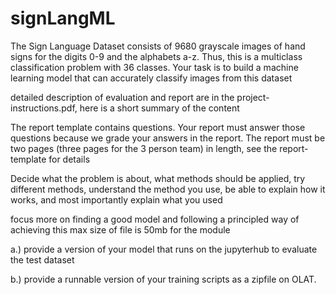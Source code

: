 # signLangML
The Sign Language Dataset consists of 9680 grayscale images of hand signs for the digits 0-9 and the alphabets a-z. Thus, this is a multiclass classification problem with 36 classes. Your task is to build a machine learning model that can accurately classify images from this dataset

detailed description of evaluation and report are in the project-instructions.pdf, here is a short summary of the content

The report template contains questions. Your report must answer those questions because we grade your answers in the report. The report must be two pages (three pages for the 3 person team) in length, see the report-template for details

Decide what the problem is about, what methods should be applied, try different methods, understand the method you use, be able to explain how it works, and most importantly explain what you used

focus more on finding a good model and following a principled way of achieving this
max size of file is 50mb for the module

a.) provide a version of your model that runs on the jupyterhub to evaluate the test dataset

b.) provide a runnable version of your training scripts as a zipfile on OLAT.
